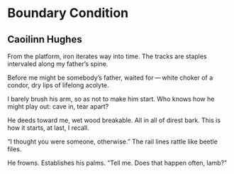 # Boundary Condition
## Caoilinn Hughes
From the platform, iron iterates way into time.
The tracks are staples intervaled along my father’s spine.

Before me might be somebody’s father, waited for — white
choker of a condor, dry lips of lifelong acolyte.

I barely brush his arm, so as not to make him start.
Who knows how he might play out: cave in, tear apart?

He deeds toward me, wet wood breakable. All in all
of direst bark. This is how it starts, at last, I recall.

“I thought you were someone, otherwise.”
The rail lines rattle like beetle files.

He frowns. Establishes his palms.
“Tell me. Does that happen often, lamb?”